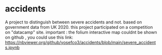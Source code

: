 # accidents
A project to distinguish between severe accidents and not. 
based on government data from UK 2020.
this project participated on a competition on "datacamp" site.
important : the folium interactive map couldnt be shown on github , you could use this link:
https://nbviewer.org/github/yosefco3/accidents/blob/main/severe_accidents.ipynb
